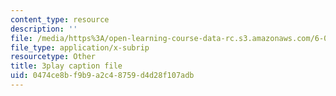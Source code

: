 ```yaml
---
content_type: resource
description: ''
file: /media/https%3A/open-learning-course-data-rc.s3.amazonaws.com/6-042j-mathematics-for-computer-science-spring-2015/0474ce8bf9b9a2c48759d4d28f107adb_wJzBU7Do1ls.srt
file_type: application/x-subrip
resourcetype: Other
title: 3play caption file
uid: 0474ce8b-f9b9-a2c4-8759-d4d28f107adb
---
```

